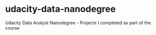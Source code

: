 # udacity-data-nanodegree
Udacity Data Analyst Nanodegree - Projects I completed as part of the course
